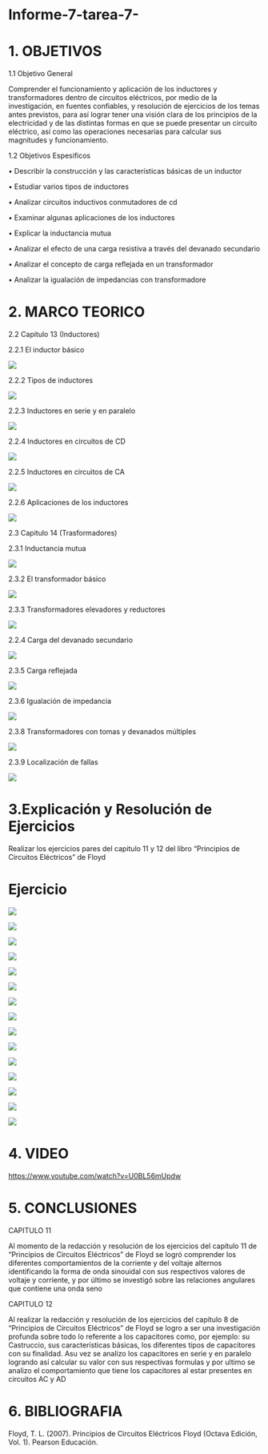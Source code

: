 # Informe-7-tarea-7-

# 1. OBJETIVOS 
 
1.1 Objetivo General

Comprender el funcionamiento y aplicación de los inductores y transformadores dentro de circuitos eléctricos, por medio de la investigación, en fuentes confiables, y resolución de ejercicios de los temas antes previstos, para así lograr tener una visión clara de los principios de la electricidad y de las distintas formas en que se puede presentar un circuito eléctrico, así como las operaciones necesarias para calcular sus magnitudes y funcionamiento.

1.2 Objetivos Espesificos

•	Describir la construcción y las características
básicas de un inductor

•	Estudiar varios tipos de inductores

•	 Analizar circuitos inductivos conmutadores de cd

•	 Examinar algunas aplicaciones de los inductores

•	Explicar la inductancia mutua

•	 Analizar el efecto de una carga resistiva a través
del devanado secundario

•	 Analizar el concepto de carga reflejada en un
transformador

•	 Analizar la igualación de impedancias con
transformadore

# 2. MARCO TEORICO

 2.2 Capitulo 13 (Inductores)
 
 2.2.1  El inductor básico
 
 ![](https://github.com/dasalazar20/Informe-7-tarea-7-/blob/main/Imagenes/Capitulo%2013/Informe%207%20Circuitos_3.jpg)
 
 2.2.2  Tipos de inductores
 
   ![](https://github.com/dasalazar20/Informe-7-tarea-7-/blob/main/Imagenes/Capitulo%2013/Informe%207%20Circuitos_4.jpg)
 
 2.2.3  Inductores en serie y en paralelo 
 
  ![](https://github.com/dasalazar20/Informe-7-tarea-7-/blob/main/Imagenes/Capitulo%2013/Informe%207%20Circuitos_5.jpg)
 
 2.2.4  Inductores en circuitos de CD
 
   ![](https://github.com/dasalazar20/Informe-7-tarea-7-/blob/main/Imagenes/Capitulo%2013/Informe%207%20Circuitos_6.jpg)
 
 2.2.5  Inductores en circuitos de CA
 
   ![](https://github.com/dasalazar20/Informe-7-tarea-7-/blob/main/Imagenes/Capitulo%2013/Informe%207%20Circuitos_7.jpg)
 
 2.2.6  Aplicaciones de los inductores 
 
   ![](https://github.com/dasalazar20/Informe-7-tarea-7-/blob/main/Imagenes/Capitulo%2013/Informe%207%20Circuitos_8.jpg)
 

   2.3 Capitulo 14 (Trasformadores)
   
 2.3.1  Inductancia mutua
 
 ![](https://github.com/dasalazar20/Informe-7-tarea-7-/blob/main/Imagenes/Capitulo%2014/Informe%207%20Circuitos_9.jpg)
 
 2.3.2  El transformador básico
 
 ![](https://github.com/dasalazar20/Informe-7-tarea-7-/blob/main/Imagenes/Capitulo%2014/Informe%207%20Circuitos_10.jpg)
 
 2.3.3  Transformadores elevadores y reductores
 
 ![](https://github.com/dasalazar20/Informe-7-tarea-7-/blob/main/Imagenes/Capitulo%2014/1.jpg)
 
 2.2.4   Carga del devanado secundario
 
 ![](https://github.com/dasalazar20/Informe-7-tarea-7-/blob/main/Imagenes/Capitulo%2014/2.jpg)
  
 2.3.5  Carga reflejada
 
 ![](https://github.com/dasalazar20/Informe-7-tarea-7-/blob/main/Imagenes/Capitulo%2014/3.jpg)
 
 2.3.6  Igualación de impedancia
 
 ![](https://github.com/dasalazar20/Informe-7-tarea-7-/blob/main/Imagenes/Capitulo%2014/4.jpg)
 
 
 2.3.8 Transformadores con tomas y devanados
múltiples
 
 ![](https://github.com/dasalazar20/Informe-7-tarea-7-/blob/main/Imagenes/Capitulo%2014/5.jpg)
 
  2.3.9  Localización de fallas
 
 ![](https://github.com/dasalazar20/Informe-7-tarea-7-/blob/main/Imagenes/Capitulo%2014/6.jpg)

# 3.Explicación y Resolución de Ejercicios 

 Realizar los ejercicios pares del capitulo 11 y 12 del libro “Principios de Circuitos Eléctricos” de Floyd 

# Ejercicio

![](https://github.com/dasalazar20/Informe-7-tarea-7-/blob/main/Ejercicios/ejercicios%20(4)_1.jpg)
 
![](https://github.com/dasalazar20/Informe-7-tarea-7-/blob/main/Ejercicios/ejercicios%20(4)_2.jpg)
  
![](https://github.com/dasalazar20/Informe-7-tarea-7-/blob/main/Ejercicios/ejercicios%20(4)_3.jpg)
  
![](https://github.com/dasalazar20/Informe-7-tarea-7-/blob/main/Ejercicios/ejercicios%20(4)_4.jpg)
   
![](https://github.com/dasalazar20/Informe-7-tarea-7-/blob/main/Ejercicios/ejercicios%20(4)_5.jpg)
    
![](https://github.com/dasalazar20/Informe-7-tarea-7-/blob/main/Ejercicios/ejercicios%20(4)_6.jpg)
     
![](https://github.com/dasalazar20/Informe-7-tarea-7-/blob/main/Ejercicios/ejercicios%20(4)_7.jpg)
      
![](https://github.com/dasalazar20/Informe-7-tarea-7-/blob/main/Ejercicios/ejercicios%20(4)_8.jpg)
 
![](https://github.com/dasalazar20/Informe-7-tarea-7-/blob/main/Ejercicios/ejercicios%20(4)_9.jpg)
  
![](https://github.com/dasalazar20/Informe-7-tarea-7-/blob/main/Ejercicios/ejercicios%20(4)_10.jpg)
   
![](https://github.com/dasalazar20/Informe-7-tarea-7-/blob/main/Ejercicios/ejercicios%20(4)_11.jpg)

![](https://github.com/dasalazar20/Informe-7-tarea-7-/blob/main/Ejercicios/ejercicios%20(4)_12.jpg)

![](https://github.com/dasalazar20/Informe-7-tarea-7-/blob/main/Ejercicios/ejercicios%20(4)_13.jpg)

 ![](https://github.com/dasalazar20/Informe-7-tarea-7-/blob/main/Ejercicios/ejercicios%20(4)_14.jpg)
 
 ![](https://github.com/dasalazar20/Informe-7-tarea-7-/blob/main/Ejercicios/ejercicios%20(4)_15.jpg)
 
# 4. VIDEO

https://www.youtube.com/watch?v=U0BL56mUpdw

# 5. CONCLUSIONES

CAPITULO 11

Al momento de la redacción y resolución de los ejercicios del capítulo 11 de “Principios de Circuitos Eléctricos” de Floyd se logró comprender los diferentes comportamientos de la corriente y del voltaje alternos identificando la forma de onda sinouidal con sus respectivos valores de voltaje y corriente, y por último se investigó sobre las relaciones angulares que contiene una onda seno

CAPITULO 12

Al realizar la redacción y resolución de los ejercicios del capítulo 8 de “Principios de Circuitos Eléctricos” de Floyd se logro a ser una investigación profunda sobre todo lo referente a los capacitores como, por ejemplo: su Castruccio, sus características básicas, los diferentes tipos de capacitores con su finalidad. Asu vez se analizo los capacitores en serie y en paralelo logrando así calcular su valor con sus respectivas formulas y por ultimo se analizo el comportamiento que tiene los capacitores al estar presentes en circuitos AC y AD

# 6. BIBLIOGRAFIA

  Floyd, T. L. (2007). Principios de Circuitos Eléctricos Floyd (Octava Edición, Vol. 1). Pearson Educación.
